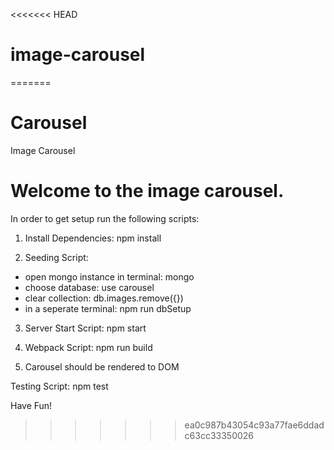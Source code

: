<<<<<<< HEAD
# image-carousel
=======
# Carousel
Image Carousel

# Welcome to the image carousel.

In order to get setup run the following scripts:

1) Install Dependencies: npm install

2) Seeding Script:
  - open mongo instance in terminal: mongo
  - choose database: use carousel
  - clear collection: db.images.remove({})
  - in a seperate terminal: npm run dbSetup

3) Server Start Script: npm start

4) Webpack Script: npm run build

5) Carousel should be rendered to DOM


Testing Script: npm test

Have Fun!

>>>>>>> ea0c987b43054c93a77fae6ddadc63cc33350026
